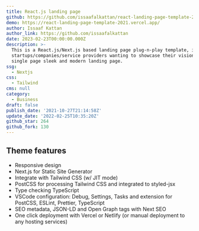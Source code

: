 ```yaml
---
title: React.js landing page
github: https://github.com/issaafalkattan/react-landing-page-template-2021
demo: https://react-landing-page-template-2021.vercel.app/
author: Issaaf Kattan
author_link: https://github.com/issaafalkattan
date: 2023-02-23T00:00:00.000Z
description: >-
  This is a React.js/Next.js based landing page plug-n-play template, ideal for
  startups/companies/service providers wanting to showcase their vision in a
  single page sleek and modern landing page.
ssg:
  - Nextjs
css:
  - Tailwind
cms: null
category:
  - Business
draft: false
publish_date: '2021-10-27T21:14:58Z'
update_date: '2022-02-25T10:35:20Z'
github_star: 264
github_fork: 130
---
```


## Theme features

- Responsive design
- Next.js for Static Site Generator
- Integrate with Tailwind CSS (w/ JIT mode)
- PostCSS for processing Tailwind CSS and integrated to styled-jsx
- Type checking TypeScript
- VSCode configuration: Debug, Settings, Tasks and extension for PostCSS, ESLint, Prettier, TypeScript
- SEO metadata, JSON-LD and Open Graph tags with Next SEO
- One click deployment with Vercel or Netlify (or manual deployment to any hosting services)
